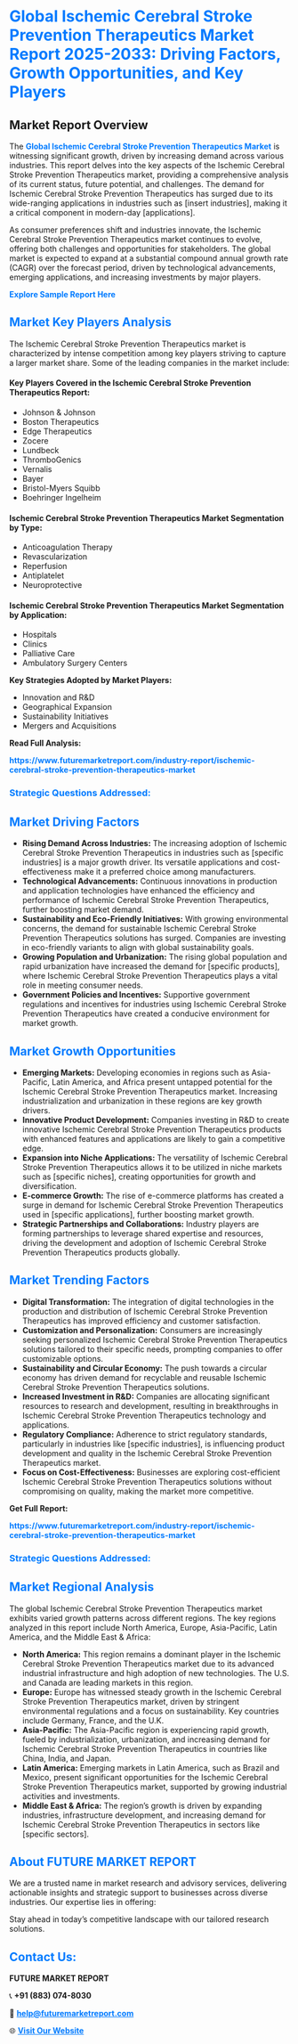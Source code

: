 <h1 style="color: #007BFF;">Global Ischemic Cerebral Stroke Prevention Therapeutics Market Report 2025-2033: Driving Factors, Growth Opportunities, and Key Players</h1>

<section id="overview">
<h2>Market Report Overview</h2>
<p>The <a href="https://www.futuremarketreport.com/industry-report/ischemic-cerebral-stroke-prevention-therapeutics-market" style="color: #007BFF; text-decoration: none;"><strong>Global Ischemic Cerebral Stroke Prevention Therapeutics Market</strong></a> is witnessing significant growth, driven by increasing demand across various industries. This report delves into the key aspects of the Ischemic Cerebral Stroke Prevention Therapeutics market, providing a comprehensive analysis of its current status, future potential, and challenges. The demand for Ischemic Cerebral Stroke Prevention Therapeutics has surged due to its wide-ranging applications in industries such as [insert industries], making it a critical component in modern-day [applications].</p>
<p>As consumer preferences shift and industries innovate, the Ischemic Cerebral Stroke Prevention Therapeutics market continues to evolve, offering both challenges and opportunities for stakeholders. The global market is expected to expand at a substantial compound annual growth rate (CAGR) over the forecast period, driven by technological advancements, emerging applications, and increasing investments by major players.</p>
</section>

<section id="overview">
<p><a href="https://www.futuremarketreport.com/request-sample/reportId=99070" style="color: #007BFF; text-decoration: none;"><strong>Explore Sample Report Here</strong></a></p>
</section>

<section id="key-players">
<h2 style="color: #007BFF;">Market Key Players Analysis</h2>
<p>The Ischemic Cerebral Stroke Prevention Therapeutics market is characterized by intense competition among key players striving to capture a larger market share. Some of the leading companies in the market include:</p>
<h4>Key Players Covered in the Ischemic Cerebral Stroke Prevention Therapeutics Report:</h4>
<ul><li>Johnson &amp; Johnson</li><li>Boston Therapeutics</li><li>Edge Therapeutics</li><li>Zocere</li><li>Lundbeck</li><li>ThromboGenics</li><li>Vernalis</li><li>Bayer</li><li>Bristol-Myers Squibb</li><li>Boehringer Ingelheim</li></ul>
<h4>Ischemic Cerebral Stroke Prevention Therapeutics Market Segmentation by Type:</h4>
<ul><li>Anticoagulation Therapy</li><li>Revascularization</li><li>Reperfusion</li><li>Antiplatelet</li><li>Neuroprotective</li></ul>

<h4>Ischemic Cerebral Stroke Prevention Therapeutics Market Segmentation by Application:</h4>
<ul><li>Hospitals</li><li>Clinics</li><li>Palliative Care</li><li>Ambulatory Surgery Centers</li></ul>
<p><strong>Key Strategies Adopted by Market Players:</strong></p>
<ul>
<li>Innovation and R&D</li>
<li>Geographical Expansion</li>
<li>Sustainability Initiatives</li>
<li>Mergers and Acquisitions</li>
</ul>
</section>

<section>
<p><strong>Read Full Analysis: </strong></p><a href="https://www.futuremarketreport.com/industry-report/ischemic-cerebral-stroke-prevention-therapeutics-market" style="color: #007BFF; text-decoration: none;"><strong>https://www.futuremarketreport.com/industry-report/ischemic-cerebral-stroke-prevention-therapeutics-market</strong></a>
<h3 style="color: #007BFF;">Strategic Questions Addressed:</h3>
</section>

<section id="driving-factors">
<h2 style="color: #007BFF;">Market Driving Factors</h2>
<ul>
<li><strong>Rising Demand Across Industries:</strong> The increasing adoption of Ischemic Cerebral Stroke Prevention Therapeutics in industries such as [specific industries] is a major growth driver. Its versatile applications and cost-effectiveness make it a preferred choice among manufacturers.</li>
<li><strong>Technological Advancements:</strong> Continuous innovations in production and application technologies have enhanced the efficiency and performance of Ischemic Cerebral Stroke Prevention Therapeutics, further boosting market demand.</li>
<li><strong>Sustainability and Eco-Friendly Initiatives:</strong> With growing environmental concerns, the demand for sustainable Ischemic Cerebral Stroke Prevention Therapeutics solutions has surged. Companies are investing in eco-friendly variants to align with global sustainability goals.</li>
<li><strong>Growing Population and Urbanization:</strong> The rising global population and rapid urbanization have increased the demand for [specific products], where Ischemic Cerebral Stroke Prevention Therapeutics plays a vital role in meeting consumer needs.</li>
<li><strong>Government Policies and Incentives:</strong> Supportive government regulations and incentives for industries using Ischemic Cerebral Stroke Prevention Therapeutics have created a conducive environment for market growth.</li>
</ul>
</section>

<section id="growth-opportunities">
<h2 style="color: #007BFF;">Market Growth Opportunities</h2>
<ul>
<li><strong>Emerging Markets:</strong> Developing economies in regions such as Asia-Pacific, Latin America, and Africa present untapped potential for the Ischemic Cerebral Stroke Prevention Therapeutics market. Increasing industrialization and urbanization in these regions are key growth drivers.</li>
<li><strong>Innovative Product Development:</strong> Companies investing in R&D to create innovative Ischemic Cerebral Stroke Prevention Therapeutics products with enhanced features and applications are likely to gain a competitive edge.</li>
<li><strong>Expansion into Niche Applications:</strong> The versatility of Ischemic Cerebral Stroke Prevention Therapeutics allows it to be utilized in niche markets such as [specific niches], creating opportunities for growth and diversification.</li>
<li><strong>E-commerce Growth:</strong> The rise of e-commerce platforms has created a surge in demand for Ischemic Cerebral Stroke Prevention Therapeutics used in [specific applications], further boosting market growth.</li>
<li><strong>Strategic Partnerships and Collaborations:</strong> Industry players are forming partnerships to leverage shared expertise and resources, driving the development and adoption of Ischemic Cerebral Stroke Prevention Therapeutics products globally.</li>
</ul>
</section>

<section id="trending-factors">
<h2 style="color: #007BFF;">Market Trending Factors</h2>
<ul>
<li><strong>Digital Transformation:</strong> The integration of digital technologies in the production and distribution of Ischemic Cerebral Stroke Prevention Therapeutics has improved efficiency and customer satisfaction.</li>
<li><strong>Customization and Personalization:</strong> Consumers are increasingly seeking personalized Ischemic Cerebral Stroke Prevention Therapeutics solutions tailored to their specific needs, prompting companies to offer customizable options.</li>
<li><strong>Sustainability and Circular Economy:</strong> The push towards a circular economy has driven demand for recyclable and reusable Ischemic Cerebral Stroke Prevention Therapeutics solutions.</li>
<li><strong>Increased Investment in R&D:</strong> Companies are allocating significant resources to research and development, resulting in breakthroughs in Ischemic Cerebral Stroke Prevention Therapeutics technology and applications.</li>
<li><strong>Regulatory Compliance:</strong> Adherence to strict regulatory standards, particularly in industries like [specific industries], is influencing product development and quality in the Ischemic Cerebral Stroke Prevention Therapeutics market.</li>
<li><strong>Focus on Cost-Effectiveness:</strong> Businesses are exploring cost-efficient Ischemic Cerebral Stroke Prevention Therapeutics solutions without compromising on quality, making the market more competitive.</li>
</ul>
</section>

<section>
<p><strong>Get Full Report: </strong></p><a href="https://www.futuremarketreport.com/industry-report/ischemic-cerebral-stroke-prevention-therapeutics-market" style="color: #007BFF; text-decoration: none;"><strong>https://www.futuremarketreport.com/industry-report/ischemic-cerebral-stroke-prevention-therapeutics-market</strong></a>
<h3 style="color: #007BFF;">Strategic Questions Addressed:</h3>
</section>


<section id="regional-analysis">
<h2 style="color: #007BFF;">Market Regional Analysis</h2>
<p>The global Ischemic Cerebral Stroke Prevention Therapeutics market exhibits varied growth patterns across different regions. The key regions analyzed in this report include North America, Europe, Asia-Pacific, Latin America, and the Middle East & Africa:</p>
<ul>
<li><strong>North America:</strong> This region remains a dominant player in the Ischemic Cerebral Stroke Prevention Therapeutics market due to its advanced industrial infrastructure and high adoption of new technologies. The U.S. and Canada are leading markets in this region.</li>
<li><strong>Europe:</strong> Europe has witnessed steady growth in the Ischemic Cerebral Stroke Prevention Therapeutics market, driven by stringent environmental regulations and a focus on sustainability. Key countries include Germany, France, and the U.K.</li>
<li><strong>Asia-Pacific:</strong> The Asia-Pacific region is experiencing rapid growth, fueled by industrialization, urbanization, and increasing demand for Ischemic Cerebral Stroke Prevention Therapeutics in countries like China, India, and Japan.</li>
<li><strong>Latin America:</strong> Emerging markets in Latin America, such as Brazil and Mexico, present significant opportunities for the Ischemic Cerebral Stroke Prevention Therapeutics market, supported by growing industrial activities and investments.</li>
<li><strong>Middle East & Africa:</strong> The region’s growth is driven by expanding industries, infrastructure development, and increasing demand for Ischemic Cerebral Stroke Prevention Therapeutics in sectors like [specific sectors].</li>
</ul>
</section>

<footer>
<h2 style="color: #007BFF;">About FUTURE MARKET REPORT</h2>
<p>We are a trusted name in market research and advisory services, delivering actionable insights and strategic support to businesses across diverse industries. Our expertise lies in offering:</p>

<p>Stay ahead in today’s competitive landscape with our tailored research solutions.</p>

<h2 style="color: #007BFF;">Contact Us:</h2>
<p><strong>FUTURE MARKET REPORT</strong></p>
<p>📞 <strong>+91 (883) 074-8030</strong></p>
<p>📧 <strong><a href="mailto:help@futuremarketreport.com" style="color: #007BFF;">help@futuremarketreport.com</a></strong></p>
<p>🌐 <strong><a href="https://www.futuremarketreport.com/" style="color: #007BFF;">Visit Our Website</a></strong></p>
</footer>